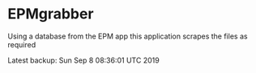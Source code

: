 # EPMgrabber
Using a database from the EPM app this application scrapes the files as required


Latest backup: Sun Sep 8 08:36:01 UTC 2019
